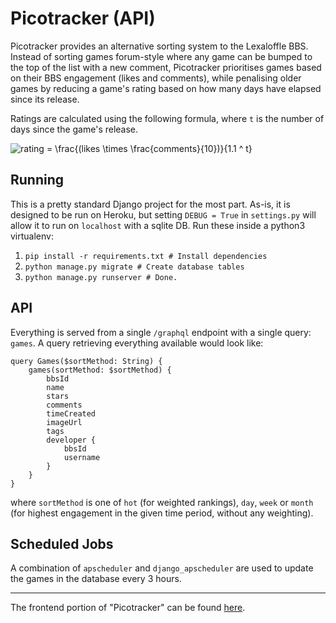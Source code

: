 # Picotracker (API)

Picotracker provides an alternative sorting system to the Lexaloffle BBS. Instead of sorting games forum-style where any game can be bumped to the top of the list with a new comment, Picotracker prioritises games based on their BBS engagement (likes and comments), while penalising older games by reducing a game's rating based on how many days have elapsed since its release.

Ratings are calculated using the following formula, where `t` is the number of days since the game's release.

<img src="https://latex.codecogs.com/gif.latex?rating&space;=&space;\frac{(likes&space;\times&space;\frac{comments}{10})}{1.1&space;^&space;t}" title="rating = \frac{(likes \times \frac{comments}{10})}{1.1 ^ t}" />

## Running
This is a pretty standard Django project for the most part. As-is, it is designed to be run on Heroku, but setting `DEBUG = True` in `settings.py` will allow it to run on `localhost` with a sqlite DB. Run these inside a python3 virtualenv:

 1. `pip install -r requirements.txt # Install dependencies`
 2. `python manage.py migrate # Create database tables`
 3. `python manage.py runserver # Done.`

## API
Everything is served from a single `/graphql` endpoint with a single query: `games`. A query retrieving everything available would look like:

```
query Games($sortMethod: String) {
    games(sortMethod: $sortMethod) {
        bbsId
        name
        stars
        comments
        timeCreated
        imageUrl
        tags
        developer {
            bbsId
            username
        }
    }
}
```

where `sortMethod` is one of `hot` (for weighted rankings), `day`, `week` or `month` (for highest engagement in the given time period, without any weighting).

## Scheduled Jobs
A combination of `apscheduler` and `django_apscheduler` are used to update the games in the database every 3 hours.

----

The frontend portion of "Picotracker" can be found [here](https://github.com/ruairid/picotracker-web).

